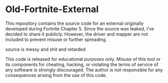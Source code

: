 # Old-Fortnite-External
This repository contains the source code for an external originally developed during Fortnite Chapter 5. Since the source was leaked, I’ve decided to share it publicly. However, the driver and mapper are not included to prevent misuse or further spreading.


source is messy and shit and retarded



This code is released for educational purposes only. Misuse of this tool or its components for cheating, hacking, or violating the terms of service of any software is strongly discouraged. The author is not responsible for any consequences arising from the use of this code.
